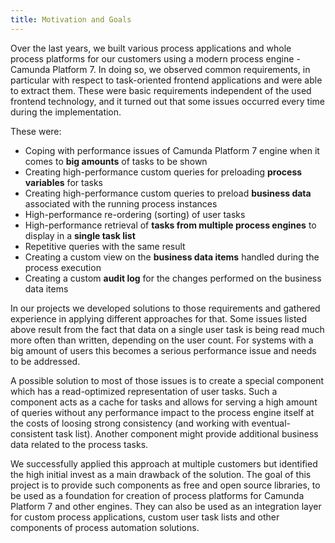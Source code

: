 ```yaml
---
title: Motivation and Goals
---
```


Over the last years, we built various process applications and whole process platforms for our customers using a modern process engine - Camunda Platform 7. In
doing so, we observed common requirements, in particular with respect to task-oriented frontend applications and were able to extract them. These were
basic requirements independent of the used frontend technology, and it turned out that some issues occurred every time during the implementation.

These were:

* Coping with performance issues of Camunda Platform 7 engine when it comes to **big amounts** of tasks to be shown
* Creating high-performance custom queries for preloading **process variables** for tasks
* Creating high-performance custom queries to preload **business data** associated with the running process instances
* High-performance re-ordering (sorting) of user tasks
* High-performance retrieval of **tasks from multiple process engines** to display in a **single task list**
* Repetitive queries with the same result
* Creating a custom view on the **business data items** handled during the process execution
* Creating a custom **audit log** for the changes performed on the business data items

In our projects we developed solutions to those requirements and gathered experience in applying
different approaches for that. Some issues listed above result from the fact that data on a single user task is being read
much more often than written, depending on the user count. For systems with a big amount of users this becomes a serious
performance issue and needs to be addressed.

A possible solution to most of those issues is to create a special component which has a read-optimized representation of user tasks. Such a component acts as a
cache for tasks and allows for serving a high amount of queries without any performance impact to the process engine itself at the costs of loosing strong
consistency (and working with eventual-consistent task list). Another component might provide additional business data related to the process tasks.

We successfully applied this approach at multiple customers but identified the high initial invest as a main drawback of the solution. The goal of this project
is to provide such components as free and open source libraries, to be used as a foundation for creation of process platforms for Camunda Platform 7 and other
engines. They can also be used as an integration layer for custom process applications, custom user task lists and other components of process automation solutions.
